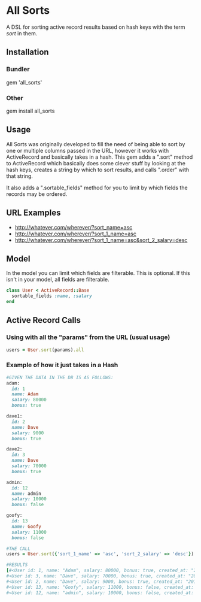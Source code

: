 # All Sorts

A DSL for sorting active record results based on hash keys with the term _sort_ in them.

## Installation

### Bundler
gem 'all_sorts'

### Other
gem install all_sorts

## Usage
All Sorts was originally developed to fill the need of being able to
sort by one or multiple columns passed in the URL, however it works with
ActiveRecord and basically takes in a hash.  This gem adds a ".sort" method
to ActiveRecord which basically does some clever stuff by looking at the
hash keys, creates a string by which to sort results, and calls ".order"
with that string.

It also adds a ".sortable_fields" method for you to limit by which fields
the records may be ordered.

## URL Examples
* http://whatever.com/wherever/?sort_name=asc
* http://whatever.com/wherever/?sort_1_name=asc
* http://whatever.com/wherever/?sort_1_name=asc&sort_2_salary=desc

## Model
In the model you can limit which fields are filterable. This is optional. If this isn't in your model, all fields are filterable.
``` ruby
class User < ActiveRecord::Base
  sortable_fields :name, :salary
end
```

## Active Record Calls
### Using with all the "params" from the URL (usual usage)
``` ruby
users = User.sort(params).all
```
    
### Example of how it just takes in a Hash
```ruby
#GIVEN THE DATA IN THE DB IS AS FOLLOWS:
adam:
  id: 1
  name: Adam
  salary: 80000
  bonus: true

dave1:
  id: 2
  name: Dave
  salary: 9000
  bonus: true

dave2:
  id: 3
  name: Dave
  salary: 70000
  bonus: true

admin:
  id: 12
  name: admin
  salary: 10000
  bonus: false

goofy:
  id: 13
  name: Goofy
  salary: 11000
  bonus: false

#THE CALL
users = User.sort({'sort_1_name' => 'asc', 'sort_2_salary' => 'desc'}).all

#RESULTS
[#<User id: 1, name: "Adam", salary: 80000, bonus: true, created_at: "2011-06-08 15:30:06", updated_at: "2011-06-08 15:30:06">,
#<User id: 3, name: "Dave", salary: 70000, bonus: true, created_at: "2011-06-08 15:30:06", updated_at: "2011-06-08 15:30:06">,
#<User id: 2, name: "Dave", salary: 9000, bonus: true, created_at: "2011-06-08 15:30:06", updated_at: "2011-06-08 15:30:06">,
#<User id: 13, name: "Goofy", salary: 11000, bonus: false, created_at: "2011-06-08 15:30:06", updated_at: "2011-06-08 15:30:06">, 
#<User id: 12, name: "admin", salary: 10000, bonus: false, created_at: "2011-06-08 15:30:06", updated_at: "2011-06-08 15:30:06">]
```
    
